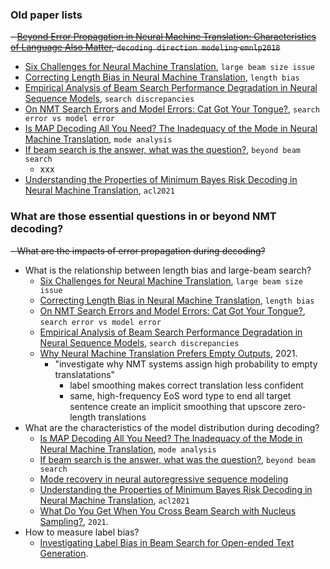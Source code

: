 
### Old paper lists

~~- [Beyond Error Propagation in Neural Machine Translation: Characteristics of Language Also Matter](https://aclanthology.org/D18-1396/), `decoding direction modeling` `emnlp2018`~~
- [Six Challenges for Neural Machine Translation](https://aclanthology.org/W17-3204.pdf), `large beam size issue`
- [Correcting Length Bias in Neural Machine Translation](https://aclanthology.org/W18-6322.pdf), `length bias`
- [Empirical Analysis of Beam Search Performance Degradation in Neural Sequence Models](http://proceedings.mlr.press/v97/cohen19a.html), `search discrepancies`
- [On NMT Search Errors and Model Errors: Cat Got Your Tongue?](https://aclanthology.org/D19-1331/), `search error vs model error`
- [Is MAP Decoding All You Need? The Inadequacy of the Mode in Neural Machine Translation](https://aclanthology.org/2020.coling-main.398/), `mode analysis`
- [If beam search is the answer, what was the question?](https://aclanthology.org/2020.emnlp-main.170/), `beyond beam search`
  - xxx
- [Understanding the Properties of Minimum Bayes Risk Decoding in Neural Machine Translation](https://arxiv.org/abs/2105.08504), `acl2021`


### What are those essential questions in or beyond NMT decoding?

~~- What are the impacts of error propagation during decoding?~~
- What is the relationship between length bias and large-beam search?
  - [Six Challenges for Neural Machine Translation](https://aclanthology.org/W17-3204.pdf), `large beam size issue`
  - [Correcting Length Bias in Neural Machine Translation](https://aclanthology.org/W18-6322.pdf), `length bias`
  - [On NMT Search Errors and Model Errors: Cat Got Your Tongue?](https://aclanthology.org/D19-1331/), `search error vs model error`
  - [Empirical Analysis of Beam Search Performance Degradation in Neural Sequence Models](http://proceedings.mlr.press/v97/cohen19a.html), `search discrepancies`
  - [Why Neural Machine Translation Prefers Empty Outputs](https://arxiv.org/pdf/2012.13454.pdf), 2021.
    - "investigate why NMT systems assign high probability to empty translatations"
      - label smoothing makes correct translation less confident
      - same, high-frequency EoS word type to end all target sentence create an implicit smoothing that upscore zero-length translations  
- What are the characteristics of the model distribution during decoding?
  - [Is MAP Decoding All You Need? The Inadequacy of the Mode in Neural Machine Translation](https://aclanthology.org/2020.coling-main.398/), `mode analysis`
  - [If beam search is the answer, what was the question?](https://aclanthology.org/2020.emnlp-main.170/), `beyond beam search`
  - [Mode recovery in neural autoregressive sequence modeling](https://arxiv.org/pdf/2106.05459.pdf)
  - [Understanding the Properties of Minimum Bayes Risk Decoding in Neural Machine Translation](https://arxiv.org/abs/2105.08504), `acl2021`
  - [What Do You Get When You Cross Beam Search with Nucleus Sampling?](https://arxiv.org/pdf/2107.09729.pdf), `2021`.
- How to measure label bias?
  - [Investigating Label Bias in Beam Search for Open-ended Text Generation](https://arxiv.org/pdf/2005.11009.pdf).
